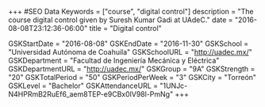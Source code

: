 +++
#SEO Data
Keywords = ["course", "digital control"]
description = "The course digital control given by Suresh Kumar Gadi at UAdeC."
date = "2016-08-08T23:12:36-06:00"
title = "Digital control"

GSKStartDate = "2016-08-08"
GSKEndDate = "2016-11-30"
GSKSchool = "Universidad Autónoma de Coahuila"
GSKSchoolURL = "http://uadec.mx/"
GSKDepartment = "Facultad de Ingeniería Mecánica y Eléctrica"
GSKDepartmentURL = "http://uadec.mx/"
GSKGroup = "9A"
GSKStrength = "20"
GSKTotalPeriod = "50"
GSKPeriodPerWeek = "3"
GSKCity = "Torreón"
GSKLevel = "Bachelor"
GSKAttendanceURL = "1UNJc-N4HPRmB2RuEf6_aem8TEP-e9CBx0lV98l-PmNg"
+++